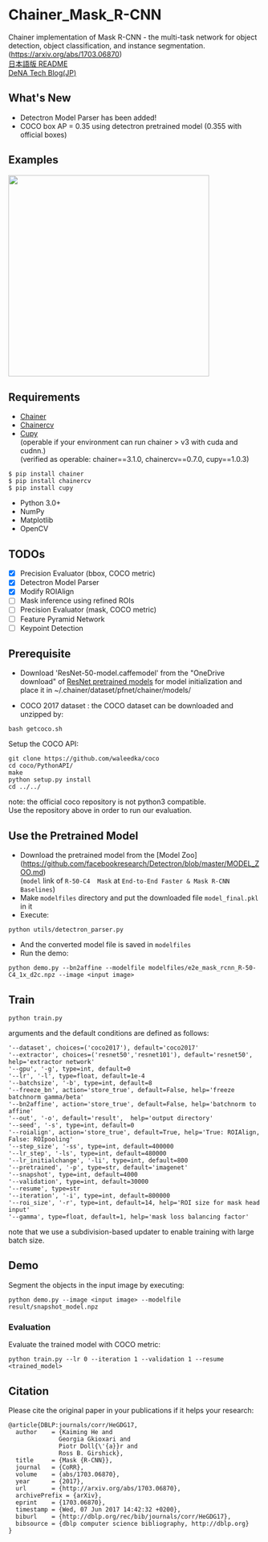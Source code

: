 # Chainer\_Mask\_R-CNN   
Chainer implementation of Mask R-CNN - the multi-task network for object detection, object classification, and instance segmentation.
(https://arxiv.org/abs/1703.06870)   
<a href="README_JP.md">日本語版 README</a>   
[DeNA Tech Blog(JP)](https://engineer.dena.jp/2017/12/chainercvmask-r-cnn.html)   

## What's New

- Detectron Model Parser has been added! 
- COCO box AP = 0.35 using detectron pretrained model (0.355 with official boxes)   

## Examples
<img src="imgs/demo.gif" width="400px"></img>

## Requirements
- [Chainer](https://github.com/pfnet/chainer)
- [Chainercv](https://github.com/chainer/chainercv)
- [Cupy](https://github.com/cupy/cupy)   
(operable if your environment can run chainer > v3 with cuda and cudnn.)   
(verified as operable: chainer==3.1.0, chainercv==0.7.0, cupy==1.0.3)
```
$ pip install chainer   
$ pip install chainercv
$ pip install cupy
```   
- Python 3.0+   
- NumPy   
- Matplotlib   
- OpenCV   

## TODOs
- [x] Precision Evaluator (bbox, COCO metric)
- [x] Detectron Model Parser 
- [x] Modify ROIAlign
- [ ] Mask inference using refined ROIs
- [ ] Precision Evaluator (mask, COCO metric)
- [ ] Feature Pyramid Network
- [ ] Keypoint Detection

## Prerequisite
- Download 'ResNet-50-model.caffemodel' from the "OneDrive download" of [ResNet pretrained models](https://github.com/KaimingHe/deep-residual-networks#models) 
for model initialization and place it in ~/.chainer/dataset/pfnet/chainer/models/

- COCO 2017 dataset :
the COCO dataset can be downloaded and unzipped by:
```
bash getcoco.sh
```   
Setup the COCO API:   
```
git clone https://github.com/waleedka/coco
cd coco/PythonAPI/
make
python setup.py install
cd ../../
```
note: the official coco repository is not python3 compatible.    
Use the repository above in order to run our evaluation.    

## Use the Pretrained Model

- Download the pretrained model from the [Model Zoo] (https://github.com/facebookresearch/Detectron/blob/master/MODEL_ZOO.md)   
 (`model` link of `R-50-C4	Mask` at `End-to-End Faster & Mask R-CNN Baselines`)   
- Make `modelfiles` directory and put the downloaded file `model_final.pkl` in it   
- Execute:  
```   
python utils/detectron_parser.py
```
- And the converted model file is saved in `modelfiles`
- Run the demo:
```
python demo.py --bn2affine --modelfile modelfiles/e2e_mask_rcnn_R-50-C4_1x_d2c.npz --image <input image>
```

## Train

```
python train.py 
```
arguments and the default conditions are defined as follows:
```
'--dataset', choices=('coco2017'), default='coco2017'   
'--extractor', choices=('resnet50','resnet101'), default='resnet50', help='extractor network'
'--gpu', '-g', type=int, default=0   
'--lr', '-l', type=float, default=1e-4   
'--batchsize', '-b', type=int, default=8   
'--freeze_bn', action='store_true', default=False, help='freeze batchnorm gamma/beta'
'--bn2affine', action='store_true', default=False, help='batchnorm to affine'
'--out', '-o', default='result',  help='output directory'   
'--seed', '-s', type=int, default=0   
'--roialign', action='store_true', default=True, help='True: ROIAlign, False: ROIpooling'
'--step_size', '-ss', type=int, default=400000  
'--lr_step', '-ls', type=int, default=480000    
'--lr_initialchange', '-li', type=int, default=800     
'--pretrained', '-p', type=str, default='imagenet'   
'--snapshot', type=int, default=4000   
'--validation', type=int, default=30000   
'--resume', type=str   
'--iteration', '-i', type=int, default=800000   
'--roi_size', '-r', type=int, default=14, help='ROI size for mask head input'
'--gamma', type=float, default=1, help='mask loss balancing factor'   
```

note that we use a subdivision-based updater to enable training with large batch size.


## Demo
Segment the objects in the input image by executing:   
```
python demo.py --image <input image> --modelfile result/snapshot_model.npz 
```

### Evaluation

Evaluate the trained model with COCO metric:   
```
python train.py --lr 0 --iteration 1 --validation 1 --resume <trained_model> 
```

## Citation
Please cite the original paper in your publications if it helps your research:    

    @article{DBLP:journals/corr/HeGDG17,
      author    = {Kaiming He and
                  Georgia Gkioxari and
                  Piotr Doll{\'{a}}r and
                  Ross B. Girshick},
      title     = {Mask {R-CNN}},
      journal   = {CoRR},
      volume    = {abs/1703.06870},
      year      = {2017},
      url       = {http://arxiv.org/abs/1703.06870},
      archivePrefix = {arXiv},
      eprint    = {1703.06870},
      timestamp = {Wed, 07 Jun 2017 14:42:32 +0200},
      biburl    = {http://dblp.org/rec/bib/journals/corr/HeGDG17},
      bibsource = {dblp computer science bibliography, http://dblp.org}
    }
